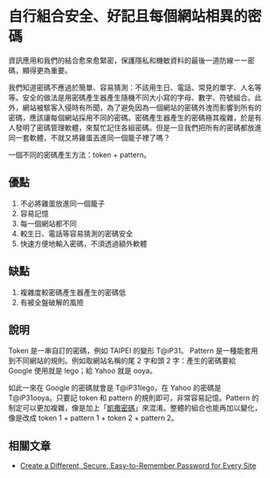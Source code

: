 # 自行組合安全、好記且每個網站相異的密碼

資訊應用和我們的結合愈來愈緊密，保護隱私和機敏資料的最後一道防線ーー密碼，顯得更為重要。

我們知道密碼不應過於簡單、容易猜測：不該用生日、電話、常見的單字、人名等等。安全的做法是用密碼產生器產生隨機不同大小寫的字母、數字、符號組合。此外，網站被駭客入侵時有所聞，為了避免因為一個網站的密碼外洩而影響到所有的密碼，應該讓每個網站採用不同的密碼。密碼產生器產生的密碼極其複雜，於是有人發明了密碼管理軟體，來幫忙記住各組密碼。但是一旦我們把所有的密碼都放進同一套軟體，不就又將雞蛋丟進同一個籠子裡了嗎？

一個不同的密碼產生方法：token + pattern。

## 優點

1. 不必將雞蛋放進同一個籠子
2. 容易記憶
3. 每一個網站都不同
4. 較生日、電話等容易猜測的密碼安全
5. 快速方便地輸入密碼，不須透過額外軟體

## 缺點

1. 複雜度較密碼產生器產生的密碼低
2. 有被全盤破解的風險

## 說明

Token 是一串自訂的密碼，例如 TAIPEI 的變形 T@iP31。
Pattern 是一種能套用到不同網站的規則。例如取網站名稱的尾 2 字和頭 2 字：產生的密碼要給 Google 使用就是 lego；給 Yahoo 就是 ooya。

如此一來在 Google 的密碼就會是 T@iP31lego，在 Yahoo 的密碼是 T@iP31ooya。只要記 token 和 pattern 的規則即可，非常容易記憶。Pattern 的制定可以更加複雜，像是加上「[凱撒密碼](http://zh.wikipedia.org/zh-tw/%E5%87%B1%E6%92%92%E5%AF%86%E7%A2%BC)」來混淆。整體的組合也能再加以變化，像是改成 token 1 + pattern 1 + token 2 + pattern 2。

## 相關文章

* [Create a Different, Secure, Easy-to-Remember Password for Every Site](http://www.pcworld.com/article/252024/create_a_different_secure_easy_to_remember_password_for_every_site.html)